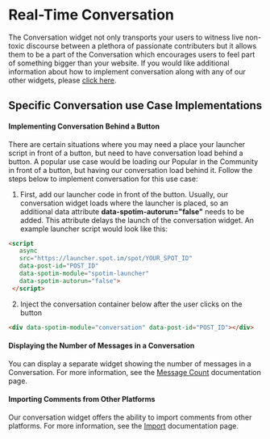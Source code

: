 # Real-Time Conversation 
The Conversation widget not only transports your users to witness live non-toxic discourse between a plethora of passionate contributers but it allows them to be a part of the Conversation which encourages users to feel part of something bigger than your website. If you would like additional information about how to implement conversation along with any of our other widgets, please [click here](https://github.com/SpotIM/spotim-integration-docs/blob/master/social-kit/README.md).

## Specific Conversation use Case Implementations

#### Implementing Conversation Behind a Button
There are certain situations where you may need a place your launcher script in front of a button, but need to have conversation load behind a button. A popular use case would be loading our Popular in the Community in front of a button, but having our conversation load behind it. Follow the steps below to implement conversation for this use case:

1. First, add our launcher code in front of the button. Usually, our conversation widget loads where the launcher is placed, so an additional data attribute **data-spotim-autorun="false"** needs to be added. This attribute delays the launch of the conversation widget. An example launcher script would look like this: 

```html
<script
   async
   src="https://launcher.spot.im/spot/YOUR_SPOT_ID"
   data-post-id="POST_ID"
   data-spotim-module="spotim-launcher"
   data-spotim-autorun="false">
 </script>
```
2. Inject the conversation container below after the user clicks on the button
```html
<div data-spotim-module="conversation" data-post-id="POST_ID"></div>
```

#### Displaying the Number of Messages in a Conversation
You can display a separate widget showing the number of messages in a Conversation. For more information, see the [Message Count](../conversation/comments-count/README.md) documentation page.

#### Importing Comments from Other Platforms
Our conversation widget offers the ability to import comments from other platforms. For more information, see the [Import](../imports/readme.md) documentation page.

